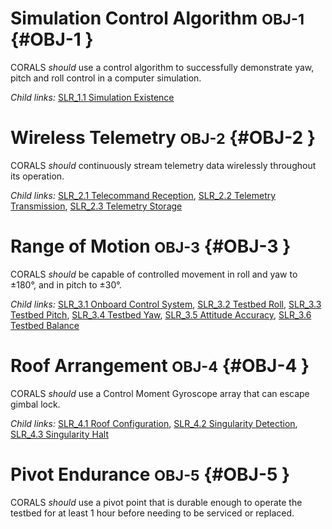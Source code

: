 # Simulation Control Algorithm <small>OBJ-1</small> {#OBJ-1 }

CORALS *should* use a control algorithm to successfully demonstrate yaw, pitch and roll control in a computer simulation.

*Child links:* [SLR_1.1 Simulation Existence](SLR_1.html#SLR_1.1)

# Wireless Telemetry <small>OBJ-2</small> {#OBJ-2 }

CORALS *should* continuously stream telemetry data wirelessly throughout its operation.

*Child links:* [SLR_2.1 Telecommand Reception](SLR_2.html#SLR_2.1), [SLR_2.2 Telemetry Transmission](SLR_2.html#SLR_2.2), [SLR_2.3 Telemetry Storage](SLR_2.html#SLR_2.3)

# Range of Motion <small>OBJ-3</small> {#OBJ-3 }

CORALS *should* be capable of controlled movement in roll and yaw to ±180°, and in pitch to ±30°.

*Child links:* [SLR_3.1 Onboard Control System](SLR_3.html#SLR_3.1), [SLR_3.2 Testbed Roll](SLR_3.html#SLR_3.2), [SLR_3.3 Testbed Pitch](SLR_3.html#SLR_3.3), [SLR_3.4 Testbed Yaw](SLR_3.html#SLR_3.4), [SLR_3.5 Attitude Accuracy](SLR_3.html#SLR_3.5), [SLR_3.6 Testbed Balance](SLR_3.html#SLR_3.6)

# Roof Arrangement <small>OBJ-4</small> {#OBJ-4 }

CORALS *should* use a Control Moment Gyroscope array that can escape gimbal lock.

*Child links:* [SLR_4.1 Roof Configuration](SLR_4.html#SLR_4.1), [SLR_4.2 Singularity Detection](SLR_4.html#SLR_4.2), [SLR_4.3 Singularity Halt](SLR_4.html#SLR_4.3)

# Pivot Endurance <small>OBJ-5</small> {#OBJ-5 }

CORALS *should* use a pivot point that is durable enough to operate the testbed for at least 1 hour before needing to be serviced or replaced.

